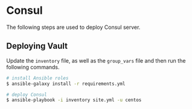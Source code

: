 # Consul
The following steps are used to deploy Consul server.

## Deploying Vault
Update the `inventory` file, as well as the `group_vars` file and then run the following commands.
```bash
# install Ansible roles
$ ansible-galaxy install -r requirements.yml

# deploy Consul
$ ansible-playbook -i inventory site.yml -u centos
```